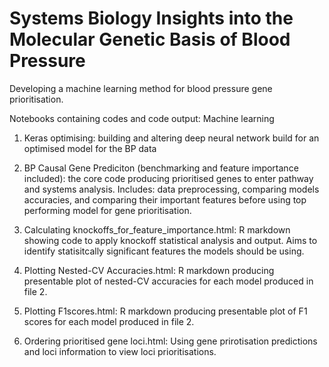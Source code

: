 # Systems Biology Insights into the Molecular Genetic Basis of Blood Pressure
Developing a machine learning method for blood pressure gene prioritisation.

Notebooks containing codes and code output:
Machine learning
1. Keras optimising: building and altering deep neural network build for an optimised model for the BP data

2. BP Causal Gene Prediciton (benchmarking and feature importance included): the core code producing prioritised genes to enter pathway and systems analysis. Includes: data preprocessing, comparing models accuracies, and comparing their important features before using top performing model for gene prioritisation.


3. Calculating knockoffs_for_feature_importance.html: R markdown showing code to apply knockoff statistical analysis and output. Aims to identify statisitcally significant features the models should be using.

4. Plotting Nested-CV Accuracies.html: R markdown producing presentable plot of nested-CV accuracies for each model produced in file 2.

5. Plotting F1scores.html: R markdown producing presentable plot of F1 scores for each model produced in file 2.

6. Ordering prioritised gene loci.html: Using gene prirotisation predictions and loci information to view loci prioritisations.

